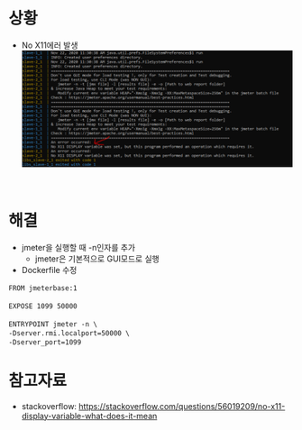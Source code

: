 # 상황
* No X11에러 발생
![](./imgs/NO_X11.PNG)

<br>

# 해결
* jmeter을 실행할 때 -n인자를 추가
  * jmeter은 기본적으로 GUI모드로 실행
* Dockerfile 수정
```
FROM jmeterbase:1

EXPOSE 1099 50000

ENTRYPOINT jmeter -n \
-Dserver.rmi.localport=50000 \
-Dserver_port=1099
```

# 참고자료
* stackoverflow: https://stackoverflow.com/questions/56019209/no-x11-display-variable-what-does-it-mean